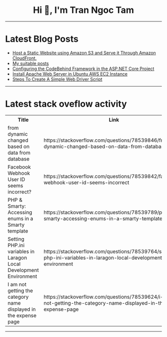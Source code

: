 <h1 align="center">Hi 👋, I'm Tran Ngoc Tam</h1>

---

# Latest Blog Posts 
<!-- BLOG-POST-LIST:START -->
- [Host a Static Website using Amazon S3 and Serve it Through Amazon CloudFront.](https://dev.to/chigozieco/host-a-static-website-using-amazon-s3-and-serve-it-through-amazon-cloudfront-3om8)
- [My suitable posts](https://dev.to/hieupham259/my-suitable-posts-5d1i)
- [Configuring the CodeBehind Framework in the ASP.NET Core Project](https://dev.to/elanatframework/configuring-the-codebehind-framework-in-the-aspnet-core-project-4a0p)
- [Install Apache Web Server in Ubuntu AWS EC2 Instance](https://dev.to/suravshrestha/install-apache-web-server-in-ubuntu-aws-ec2-instance-5fgf)
- [Steps To Create A Simple Web Driver Script](https://dev.to/akshara_chandran_0f2b21d7/steps-to-create-a-simple-web-driver-script-30k8)
<!-- BLOG-POST-LIST:END -->

---

# Latest stack oveflow activity
<table>
  <tr><th>Title</th><th>Link</th></tr>
  <!-- STACKOVERFLOW:START --><tr><td>from dynamic changed based on data from database</td><td>https://stackoverflow.com/questions/78539846/from-dynamic-changed-based-on-data-from-database</td></tr><tr><td>Facebook Webhook User ID seems incorrect?</td><td>https://stackoverflow.com/questions/78539842/facebook-webhook-user-id-seems-incorrect</td></tr><tr><td>PHP &amp; Smarty: Accessing enums in a Smarty template</td><td>https://stackoverflow.com/questions/78539789/php-smarty-accessing-enums-in-a-smarty-template</td></tr><tr><td>Setting PHP.ini variables in Laragon Local Development Environment</td><td>https://stackoverflow.com/questions/78539764/setting-php-ini-variables-in-laragon-local-development-environment</td></tr><tr><td>I am not getting the category name displayed in the expense page</td><td>https://stackoverflow.com/questions/78539624/i-am-not-getting-the-category-name-displayed-in-the-expense-page</td></tr><!-- STACKOVERFLOW:END -->
</table>

---


